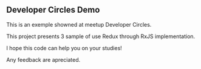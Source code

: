 ## Developer Circles Demo

This is an exemple showned at meetup Developer Circles.

This project presents 3 sample of use Redux through RxJS implementation.

I hope this code can help you on your studies!

Any feedback are apreciated.
